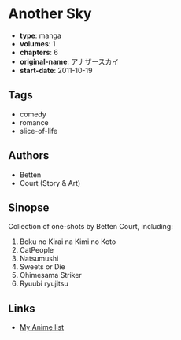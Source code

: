 # Another Sky

-   **type**: manga
-   **volumes**: 1
-   **chapters**: 6
-   **original-name**: アナザースカイ
-   **start-date**: 2011-10-19

## Tags

-   comedy
-   romance
-   slice-of-life

## Authors

-   Betten
-   Court (Story & Art)

## Sinopse

Collection of one-shots by Betten Court, including:

1. Boku no Kirai na Kimi no Koto
2. CatPeople
3. Natsumushi
4. Sweets or Die
5. Ohimesama Striker
6. Ryuubi ryujitsu

## Links

-   [My Anime list](https://myanimelist.net/manga/37477/Another_Sky)
